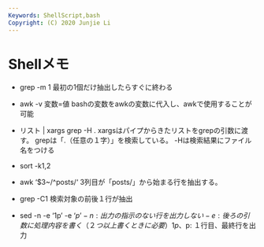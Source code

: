 ```yaml
---
Keywords: ShellScript,bash
Copyright: (C) 2020 Junjie Li
---
```


# Shellメモ

- grep -m 1
  最初の1個だけ抽出したらすぐに終わる
- awk -v 変数=値
  bashの変数をawkの変数に代入し、awkで使用することが可能
- リスト | xargs grep -H .
  xargsはパイプからきたリストをgrepの引数に渡す。
  grepは「.（任意の１字）」を検索している。
  -Hは検索結果にファイル名をつける
- sort -k1,2

- awk ‘$3~/^posts/‘
  3列目が「posts/」から始まる行を抽出する。
- grep -C1
  検索対象の前後１行が抽出
- sed -n -e ‘1p’ -e ‘$p’
  -n: 出力の指示のない行を出力しない
  -e: 後ろの引数に処理内容を書く（２つ以上書くときに必要）
 1p、$p: １行目、最終行を出力

